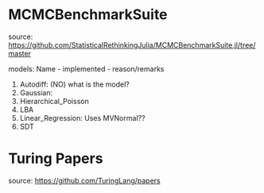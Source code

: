

# MCMCBenchmarkSuite
source: https://github.com/StatisticalRethinkingJulia/MCMCBenchmarkSuite.jl/tree/master

models: Name - implemented - reason/remarks
1. Autodiff: (NO) what is the model?
2. Gaussian: 
3. Hierarchical_Poisson
4. LBA
5. Linear_Regression: Uses MVNormal??
6. SDT

# Turing Papers
source: https://github.com/TuringLang/papers
